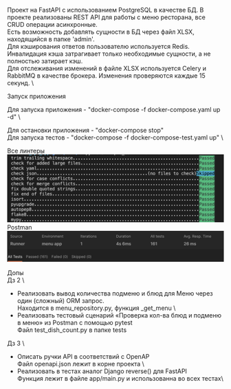 Проект на FastAPI с использованием PostgreSQL в качестве БД. В проекте реализованы REST API для работы с меню ресторана, все CRUD операции асинхронные. \
Есть возможность добавлять сущности в БД через файл XLSX, находящийся в папке 'admin'. \
Для кэширования ответов пользователю используется Redis. Инвалидация кэша затрагивает только необходимые сущности, а не полностью затирает кэш. \
Для отслеживания изменений в файле XLSX используется Celery и RabbitMQ в качестве брокера. Изменения проверяются каждые 15 секунд. \


Запуск приложения

Для запуска приложения - "docker-compose -f docker-compose.yaml up -d" \

Для остановки приложения - "docker-compose stop" \
Для запуска тестов - "docker-compose -f docker-compose-test.yaml up" \

Все линтеры \
![Текст с описанием картинки](img/linters.png) \
Postman \
![Текст с описанием картинки](img/postman.png)


 Допы \
 Дз 2 \
 - Реализовать вывод количества подменю и блюд для Меню через один (сложный) ORM запрос. \
 Находится в menu_repository.py, функция _get_menu \
 - Реализовать тестовый сценарий «Проверка кол-ва блюд и подменю в меню» из Postman с помощью pytest \
 Файл test_dish_count.py в папке tests

 Дз 3 \
- Описать ручки API в соответствий c OpenAP \
Файл openapi.json лежит в корне проекта \
-  Реализовать в тестах аналог Django reverse() для FastAPI \
Функция лежит в файле app/main.py и использованна во всех тестах\
